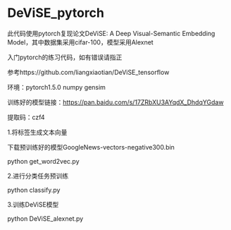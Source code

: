 # DeViSE_pytorch
此代码使用pytorch复现论文DeViSE: A Deep Visual-Semantic Embedding Model，其中数据集采用cifar-100，模型采用Alexnet

入门pytorch的练习代码，如有错误请指正

参考https://github.com/liangxiaotian/DeViSE_tensorflow


环境：pytorch1.5.0  numpy  gensim

训练好的模型链接：https://pan.baidu.com/s/17ZRbXU3AYqdX_DhdqYGdaw 

提取码：czf4

1.将标签生成文本向量

下载预训练好的模型GoogleNews-vectors-negative300.bin

python get_word2vec.py

2.进行分类任务预训练

python classify.py

3.训练DeViSE模型

python DeViSE_alexnet.py
